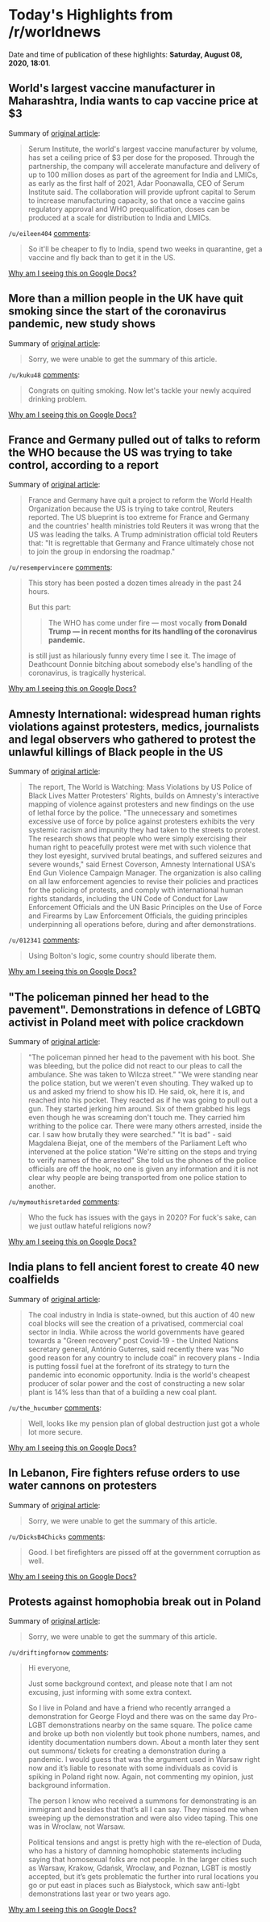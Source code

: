 # Today's Highlights from /r/worldnews

Date and time of publication of these highlights: **Saturday, August 08, 2020, 18:01**.

## World's largest vaccine manufacturer in Maharashtra, India wants to cap vaccine price at $3

Summary of [original article](https://m.timesofindia.com/india/serum-institute-caps-proposed-vaccine-price-at-rs-225/dose/amp_articleshow/77424541.cms):

> Serum Institute, the world's largest vaccine manufacturer by volume, has set a ceiling price of $3 per dose for the proposed. Through the partnership, the company will accelerate manufacture and delivery of up to 100 million doses as part of the agreement for India and LMICs, as early as the first half of 2021, Adar Poonawalla, CEO of Serum Institute said. The collaboration will provide upfront capital to Serum to increase manufacturing capacity, so that once a vaccine gains regulatory approval and WHO prequalification, doses can be produced at a scale for distribution to India and LMICs.

`/u/eileen404` [comments](https://www.reddit.com/r/worldnews/comments/i65se9/worlds_largest_vaccine_manufacturer_in/):

> So it'll be cheaper to fly to India, spend two weeks in quarantine, get a vaccine and fly back than to get it in the US.

[Why am I seeing this on Google Docs?](https://docs.google.com/document/d/1Dc6We63vOXIZsc0op-Bt4abqkYjXzOigalQqFxmvvbM/edit?usp=sharing)

## More than a million people in the UK have quit smoking since the start of the coronavirus pandemic, new study shows

Summary of [original article](https://www.businessinsider.com/coronavirus-smokers-quit-record-numbers-study-2020-8):

> Sorry, we were unable to get the summary of this article.

`/u/kuku48` [comments](https://www.reddit.com/r/worldnews/comments/i610uh/more_than_a_million_people_in_the_uk_have_quit/):

> Congrats on quiting smoking. Now let's tackle your newly acquired drinking problem.

[Why am I seeing this on Google Docs?](https://docs.google.com/document/d/1Dc6We63vOXIZsc0op-Bt4abqkYjXzOigalQqFxmvvbM/edit?usp=sharing)

## France and Germany pulled out of talks to reform the WHO because the US was trying to take control, according to a report

Summary of [original article](https://www.businessinsider.com/france-germany-quit-who-reform-talks-over-us-involvement-reuters-2020-8):

> France and Germany have quit a project to reform the World Health Organization because the US is trying to take control, Reuters reported. The US blueprint is too extreme for France and Germany and the countries' health ministries told Reuters it was wrong that the US was leading the talks. A Trump administration official told Reuters that: "It is regrettable that Germany and France ultimately chose not to join the group in endorsing the roadmap."

`/u/resempervincere` [comments](https://www.reddit.com/r/worldnews/comments/i5y9q5/france_and_germany_pulled_out_of_talks_to_reform/):

> This story has been posted a dozen times already in the past 24 hours.
> 
> But this part:
> 
> > The WHO has come under fire — most vocally **from Donald Trump — in recent months for its handling of the coronavirus pandemic.**
> 
> is still just as hilariously funny every time I see it. The image of Deathcount Donnie bitching about somebody else's handling of the coronavirus, is tragically hysterical.

[Why am I seeing this on Google Docs?](https://docs.google.com/document/d/1Dc6We63vOXIZsc0op-Bt4abqkYjXzOigalQqFxmvvbM/edit?usp=sharing)

## Amnesty International: widespread human rights violations against protesters, medics, journalists and legal observers who gathered to protest the unlawful killings of Black people in the US

Summary of [original article](https://www.amnesty.org/en/latest/news/2020/08/usa-law-enforcement-violated-black-lives-matter-protesters-human-rights/?=):

> The report, The World is Watching: Mass Violations by US Police of Black Lives Matter Protesters' Rights, builds on Amnesty's interactive mapping of violence against protesters and new findings on the use of lethal force by the police. "The unnecessary and sometimes excessive use of force by police against protesters exhibits the very systemic racism and impunity they had taken to the streets to protest. The research shows that people who were simply exercising their human right to peacefully protest were met with such violence that they lost eyesight, survived brutal beatings, and suffered seizures and severe wounds," said Ernest Coverson, Amnesty International USA's End Gun Violence Campaign Manager. The organization is also calling on all law enforcement agencies to revise their policies and practices for the policing of protests, and comply with international human rights standards, including the UN Code of Conduct for Law Enforcement Officials and the UN Basic Principles on the Use of Force and Firearms by Law Enforcement Officials, the guiding principles underpinning all operations before, during and after demonstrations.

`/u/012341` [comments](https://www.reddit.com/r/worldnews/comments/i61xut/amnesty_international_widespread_human_rights/):

> Using Bolton's logic, some country should liberate them.

[Why am I seeing this on Google Docs?](https://docs.google.com/document/d/1Dc6We63vOXIZsc0op-Bt4abqkYjXzOigalQqFxmvvbM/edit?usp=sharing)

## "The policeman pinned her head to the pavement". Demonstrations in defence of LGBTQ activist in Poland meet with police crackdown

Summary of [original article](https://oko.press/the-policeman-pinned-her-head-to-the-pavement-demonstrations-in-defence-of-an-lgbtq-activist-in-poland-meet-with-the-police-crackdown/):

> "The policeman pinned her head to the pavement with his boot. She was bleeding, but the police did not react to our pleas to call the ambulance. She was taken to Wilcza street." "We were standing near the police station, but we weren't even shouting. They walked up to us and asked my friend to show his ID. He said, ok, here it is, and reached into his pocket. They reacted as if he was going to pull out a gun. They started jerking him around. Six of them grabbed his legs even though he was screaming don't touch me. They carried him writhing to the police car. There were many others arrested, inside the car. I saw how brutally they were searched." "It is bad" - said Magdalena Biejat, one of the members of the Parliament Left who intervened at the police station "We're sitting on the steps and trying to verify names of the arrested" She told us the phones of the police officials are off the hook, no one is given any information and it is not clear why people are being transported from one police station to another.

`/u/mymouthisretarded` [comments](https://www.reddit.com/r/worldnews/comments/i609st/the_policeman_pinned_her_head_to_the_pavement/):

> Who the fuck has issues with the gays in 2020? For fuck's sake, can we just outlaw hateful religions now?

[Why am I seeing this on Google Docs?](https://docs.google.com/document/d/1Dc6We63vOXIZsc0op-Bt4abqkYjXzOigalQqFxmvvbM/edit?usp=sharing)

## India plans to fell ancient forest to create 40 new coalfields

Summary of [original article](https://www.theguardian.com/world/2020/aug/08/india-prime-minister-narendra-modi-plans-to-fell-ancient-forest-to-create-40-new-coal-fields):

> The coal industry in India is state-owned, but this auction of 40 new coal blocks will see the creation of a privatised, commercial coal sector in India. While across the world governments have geared towards a "Green recovery" post Covid-19 - the United Nations secretary general, António Guterres, said recently there was "No good reason for any country to include coal" in recovery plans - India is putting fossil fuel at the forefront of its strategy to turn the pandemic into economic opportunity. India is the world's cheapest producer of solar power and the cost of constructing a new solar plant is 14% less than that of a building a new coal plant.

`/u/the_hucumber` [comments](https://www.reddit.com/r/worldnews/comments/i5w510/india_plans_to_fell_ancient_forest_to_create_40/):

> Well, looks like my pension plan of global destruction just got a whole lot more secure.

[Why am I seeing this on Google Docs?](https://docs.google.com/document/d/1Dc6We63vOXIZsc0op-Bt4abqkYjXzOigalQqFxmvvbM/edit?usp=sharing)

## In Lebanon, Fire fighters refuse orders to use water cannons on protesters

Summary of [original article](https://www.theaustralian.com.au/world/lebanon-erupts-in-protest-as-australian-toddler-isaac-oehlers-is-named-among-explosion-victims/news-story/b9596713a5c2e2e3fd67caaadcffee96?from=htc_rss):

> Sorry, we were unable to get the summary of this article.

`/u/DicksB4Chicks` [comments](https://www.reddit.com/r/worldnews/comments/i685vj/in_lebanon_fire_fighters_refuse_orders_to_use/):

> Good. I bet firefighters are pissed off at the government corruption as well.

[Why am I seeing this on Google Docs?](https://docs.google.com/document/d/1Dc6We63vOXIZsc0op-Bt4abqkYjXzOigalQqFxmvvbM/edit?usp=sharing)

## Protests against homophobia break out in Poland

Summary of [original article](https://www.nytimes.com/aponline/2020/08/07/world/europe/ap-eu-poland-lgbt-protest.html?fbclid=IwAR1gLrBqkawiOxN9wjNvnClNgbSZWsBwvkZW3UWTjPJlf4U7iemCszDHpvc):

> Sorry, we were unable to get the summary of this article.

`/u/driftingfornow` [comments](https://www.reddit.com/r/worldnews/comments/i5wgre/protests_against_homophobia_break_out_in_poland/):

> Hi everyone,
> 
> Just some background context, and please note that I am not excusing, just informing with some extra context. 
> 
> So I live in Poland and have a friend who recently arranged a demonstration for George Floyd and there was on the same day Pro-LGBT demonstrations nearby on the same square. The police came and broke up both non violently but took phone numbers, names, and identity documentation numbers down. About a month later they sent out summons/ tickets for creating a demonstration during a pandemic. I would guess that was the argument used in Warsaw right now and it’s liable to resonate with some individuals as covid is spiking in Poland right now. Again, not commenting my opinion, just background information. 
> 
> The person I know who received a summons for demonstrating is an immigrant and besides that that’s all I can say. They missed me when sweeping up the demonstration and were also video taping. This one was in Wroclaw, not Warsaw. 
> 
> Political tensions and angst is pretty high with the re-election of Duda, who has a history of damning homophobic statements including saying that homosexual folks are not people. In the larger cities such as Warsaw, Krakow, Gdańsk, Wroclaw, and Poznan, LGBT is mostly accepted, but it’s gets problematic the further into rural locations you go or put east in places such as Białystock, which saw anti-lgbt demonstrations last year or two years ago.

[Why am I seeing this on Google Docs?](https://docs.google.com/document/d/1Dc6We63vOXIZsc0op-Bt4abqkYjXzOigalQqFxmvvbM/edit?usp=sharing)

